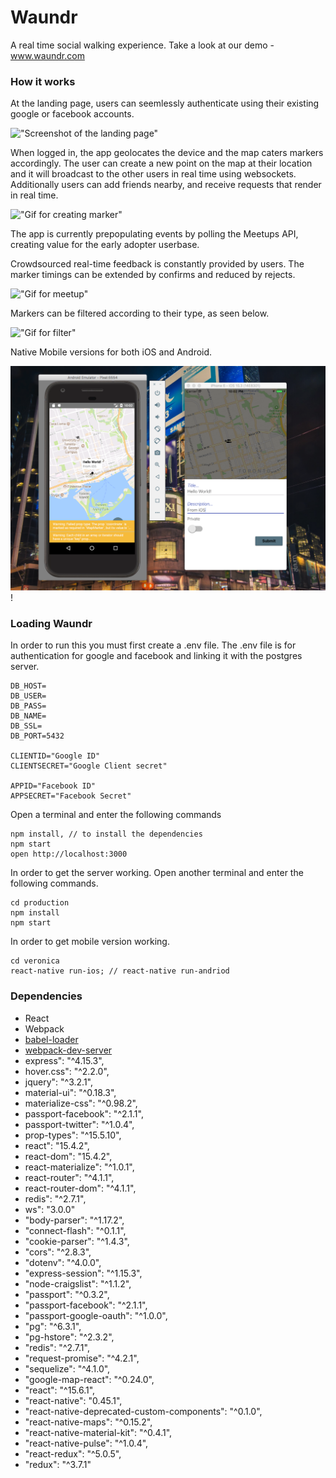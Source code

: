 Waundr
=====================

A real time social walking experience. Take a look at our demo - www.waundr.com

### How it works

At the landing page, users can seemlessly authenticate using their existing google or facebook accounts.

!["Screenshot of the landing page"](https://github.com/promilo/Waundr/blob/master/gif/login.png)

When logged in, the app geolocates the device and the map caters markers accordingly. The user can create a new point on the map at their location and it will broadcast to the other users in real time using websockets. Additionally users can add friends nearby, and receive requests that render in real time.

!["Gif for creating marker"](https://github.com/promilo/Waundr/blob/master/gif/Createmarkers.gif)

The app is currently prepopulating events by polling the Meetups API, creating value for the early adopter userbase.

Crowdsourced real-time feedback is constantly provided by users. The marker timings can be extended by confirms and reduced by rejects.

!["Gif for meetup"](https://github.com/promilo/Waundr/blob/master/gif/meetup.gif)

Markers can be filtered according to their type, as seen below.

!["Gif for filter"](https://github.com/promilo/Waundr/blob/master/gif/filter.gif)

Native Mobile versions for both iOS and Android.

!["Gif for filter"](https://github.com/promilo/Waundr/blob/master/gif/mobileexample.png)!
### Loading Waundr

In order to run this you must first create a .env file.
The .env file is for authentication for google and facebook and linking it with the postgres server.

```
DB_HOST=
DB_USER=
DB_PASS=
DB_NAME=
DB_SSL=
DB_PORT=5432

CLIENTID="Google ID"
CLIENTSECRET="Google Client secret"

APPID="Facebook ID"
APPSECRET="Facebook Secret"

```

Open a terminal and enter the following commands

```
npm install, // to install the dependencies
npm start
open http://localhost:3000

```

In order to get the server working. Open another terminal and enter the following commands.

```
cd production
npm install
npm start
```
In order to get mobile version working.
```
cd veronica
react-native run-ios; // react-native run-andriod
```

### Dependencies

* React
* Webpack
* [babel-loader](https://github.com/babel/babel-loader)
* [webpack-dev-server](https://github.com/webpack/webpack-dev-server)
* express": "^4.15.3",
* hover.css": "^2.2.0",
* jquery": "^3.2.1",
* material-ui": "^0.18.3",
* materialize-css": "^0.98.2",
* passport-facebook": "^2.1.1",
* passport-twitter": "^1.0.4",
* prop-types": "^15.5.10",
* react": "15.4.2",
* react-dom": "15.4.2",
* react-materialize": "^1.0.1",
* react-router": "^4.1.1",
* react-router-dom": "^4.1.1",
* redis": "^2.7.1",
* ws": "3.0.0"
* "body-parser": "^1.17.2",
* "connect-flash": "^0.1.1",
* "cookie-parser": "^1.4.3",
* "cors": "^2.8.3",
* "dotenv": "^4.0.0",
* "express-session": "^1.15.3",
* "node-craigslist": "^1.1.2",
* "passport": "^0.3.2",
* "passport-facebook": "^2.1.1",
* "passport-google-oauth": "^1.0.0",
* "pg": "^6.3.1",
* "pg-hstore": "^2.3.2",
* "redis": "^2.7.1",
* "request-promise": "^4.2.1",
* "sequelize": "^4.1.0",
* "google-map-react": "^0.24.0",
* "react": "^15.6.1",
* "react-native": "0.45.1",
* "react-native-deprecated-custom-components": "^0.1.0",
* "react-native-maps": "^0.15.2",
* "react-native-material-kit": "^0.4.1",
* "react-native-pulse": "^1.0.4",
* "react-redux": "^5.0.5",
* "redux": "^3.7.1"

